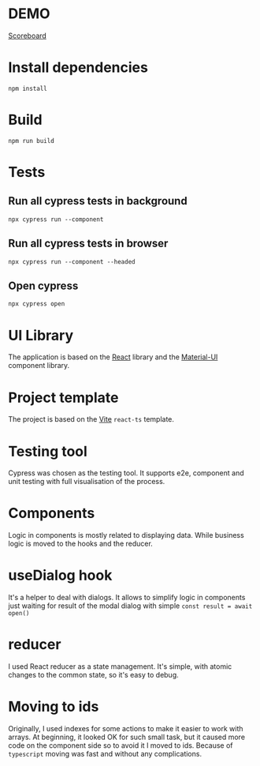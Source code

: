 # DEMO

[Scoreboard](https://bafybeihhvozbmzjzlc63ntwdn7m4jgdzzht5pxzpz5vh3fzxqyz3o2xywy.ipfs.dweb.link/)

# Install dependencies

`npm install`

# Build

`npm run build`

# Tests

## Run all cypress tests in background

`npx cypress run --component`

## Run all cypress tests in browser

`npx cypress run --component --headed`

## Open cypress

`npx cypress open`

# UI Library

The application is based on the [React](https://reactjs.org/) library and the [Material-UI](https://material-ui.com/) component library.

# Project template

The project is based on the [Vite](https://vitejs.dev/) `react-ts` template.

# Testing tool

Cypress was chosen as the testing tool. It supports e2e, component and unit testing with full visualisation of the process.

# Components

Logic in components is mostly related to displaying data. While business logic is moved to the hooks and the reducer.

# useDialog hook

It's a helper to deal with dialogs. It allows to simplify logic in components just waiting for result of the modal dialog with simple `const result = await open()`

# reducer

I used React reducer as a state management. It's simple, with atomic changes to the common state, so it's easy to debug.

# Moving to ids

Originally, I used indexes for some actions to make it easier to work with arrays. At beginning, it looked OK for such small task, but it caused more code on the component side so to avoid it I moved to ids. Because of `typescript` moving was fast and without any complications.   



